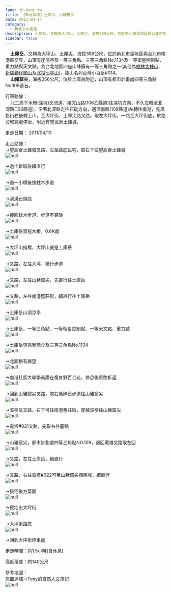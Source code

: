 ```yaml
---
lang: zh-Hant-tw
title: 【新北深坑】土庫岳、山豬窟尖
date: 2011-04-14
category: 
  - 新北上山走走
description: 土庫岳，又稱為大坪山、土庫尖，海拔389公尺，位於新北市深坑區與台北市南港區交界，山頂有座涼亭及一等三角點、三等三角點No.1134及一等衛星控制點、重力點與天文點，為台北地區四座山峰擁有一等三角點之一(其他為[樹林大棟山](http://blog.xuite.net/shiun101/1013399/23834846)、[新店獅仔頭山](http://blog.xuite.net/shiun101/1013399/26091770)及[北投七星山](http://blog.xuite.net/shiun101/1013399/23846719))，該山名列台灣小百岳#014。 山豬窟尖，海拔356公尺，位於土庫岳附近，山頂有都市計畫處四等三角點No.109基石。
sidebar: false
---
```


    **土庫岳**，又稱為大坪山、土庫尖，海拔389公尺，位於新北市深坑區與台北市南港區交界，山頂有座涼亭及一等三角點、三等三角點No.1134及一等衛星控制點、重力點與天文點，為台北地區四座山峰擁有一等三角點之一(其他為[樹林大棟山](http://blog.xuite.net/shiun101/1013399/23834846)、[新店獅仔頭山](http://blog.xuite.net/shiun101/1013399/26091770)及[北投七星山](http://blog.xuite.net/shiun101/1013399/23846719))，該山名列台灣小百岳#014。  
    **山豬窟尖**，海拔356公尺，位於土庫岳附近，山頂有都市計畫處四等三角點No.109基石。

行車路線：  
    北二高下木柵(深坑)交流道，接文山路(106乙縣道)往深坑方向，不久左轉至北深路(106縣道)，沿著北深路走往石碇方向，遇深南路(109縣道)左轉往南港，見風格街右後轉上山，至大坪街、土庫尖路叉路，取左大坪街，一路至大坪街底，於路旁較寬處停車，附近有望高寮土雞城。

走走日期： 2011/04/10

走走路線：  
→望高寮土雞城叉路，左至路底民宅，取右下往望高寮土雞城  
![null](image/183594476_l.jpg)

→過土雞城後續直行  
![null](image/183594478_l.jpg)

→過一小橋後接枕木步道  
![null](image/183594483_l.jpg)

→溪溝石頭路  
![null](image/183594488_l.jpg)

→接回枕木步道，步道不算陡  
![null](image/183594492_l.jpg)

→土庫岳里程木樁，0.6K處  
![null](image/183594493_l.jpg)

→大坪山指標，大坪山就是土庫岳  
![null](image/183594499_l.jpg)

→叉路，左往大坪，續行步道  
![null](image/183594502_l.jpg)

→叉路，左往山豬窟尖，先直行往土庫岳  
![null](image/183594504_l.jpg)

→叉路，左往南港舊莊街，續直行往土庫岳  
![null](image/183594511_l.jpg)

→土庫岳山頂涼亭  
![null](image/183594513_l.jpg)

→土庫岳，一等三角點、一等衛星控制點、一等天文點、重力點  
![null](image/183594517_l.jpg)

→土庫岳望高寮簡介及三等三角點No.1134  
![null](image/183594521_l.jpg)

→北面稍有展望  
![null](image/183594524_l.jpg)

→南港社區大學學員證在復育野百合花，休息後原路折返  
![null](image/183594526_l.jpg)

→回到山豬窟尖叉路，取右循碎石步道往山豬窟尖  
![null](image/183594530_l.jpg)

→涼亭及叉路，右下可往南港舊莊街，穿越涼亭往山豬窟尖  
![null](image/183594533_l.jpg)

→電塔#021叉路，先取右往基點  
![null](image/183594536_l.jpg)

→山豬窟尖，都市計劃處四等三角點NO.109，退回電塔叉路取左回  
![null](image/183594540_l.jpg)

→叉路，左往土庫岳，續直行  
![null](image/183594544_l.jpg)

→叉路，右往電塔#022可至山豬窟尖西南峰，續直行  
![null](image/183594548_l.jpg)

→民宅後方菜園  
![null](image/183594552_l.jpg)

→民宅出大坪街  
![null](image/183594554_l.jpg)

→大坪街路底  
![null](image/183594473_l.jpg)

→回到大坪街停車處

走走時間：約1.5小時(含休息)

高低落差：約140公尺

參考地圖：  
原圖連結→[Tony的自然人文旅記](http://www.tonyhuang39.com/tony0460/tony0460.html)  
![null](image/183691245_l.jpg)